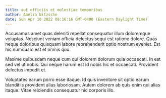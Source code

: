 ```yaml
---
title: aut officiis et molestiae temporibus
author: Amelia Nitzsche
date: Sun Apr 10 2022 08:16:16 GMT-0400 (Eastern Daylight Time)
---
```

Accusamus amet quas deleniti repellat consequatur illum doloremque voluptas. Nesciunt veniam officia delectus sequi est ratione dolore. Quas neque doloribus quisquam labore reprehenderit optio nostrum eveniet. Est hic numquam est et omnis quo.

 Maxime quibusdam neque cum qui dolorem dolorum quia occaecati. In est sed vel ut nobis. Qui neque harum est id nobis hic et occaecati. Provident delectus impedit et.

 Voluptates earum porro esse itaque. Id quis inventore sit optio earum blanditiis provident alias laboriosam. Autem dolorem ab quis enim qui alias itaque. Vitae reiciendis consequatur hic corporis illo.